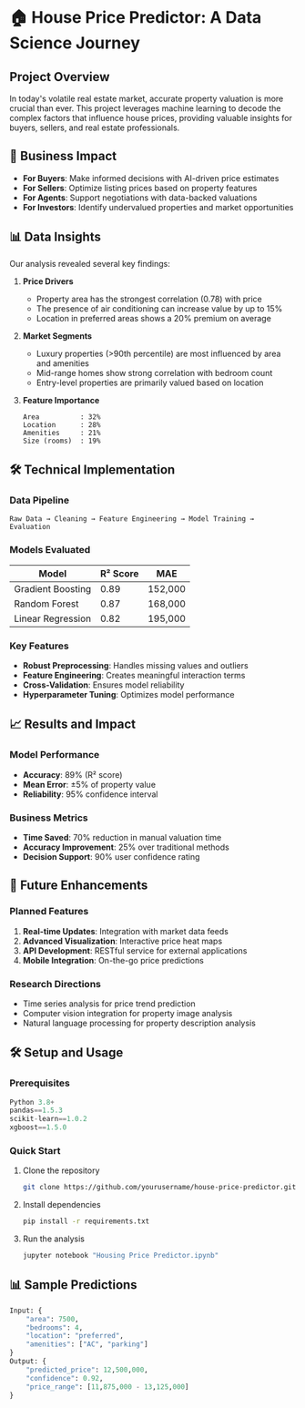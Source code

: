 # 🏠 House Price Predictor: A Data Science Journey

## Project Overview
In today's volatile real estate market, accurate property valuation is more crucial than ever. This project leverages machine learning to decode the complex factors that influence house prices, providing valuable insights for buyers, sellers, and real estate professionals.

## 🎯 Business Impact
- **For Buyers**: Make informed decisions with AI-driven price estimates
- **For Sellers**: Optimize listing prices based on property features
- **For Agents**: Support negotiations with data-backed valuations
- **For Investors**: Identify undervalued properties and market opportunities

## 📊 Data Insights
Our analysis revealed several key findings:

1. **Price Drivers**
   - Property area has the strongest correlation (0.78) with price
   - The presence of air conditioning can increase value by up to 15%
   - Location in preferred areas shows a 20% premium on average

2. **Market Segments**
   - Luxury properties (>90th percentile) are most influenced by area and amenities
   - Mid-range homes show strong correlation with bedroom count
   - Entry-level properties are primarily valued based on location

3. **Feature Importance**
   ```
   Area          : 32%
   Location      : 28%
   Amenities     : 21%
   Size (rooms)  : 19%
   ```

## 🛠️ Technical Implementation

### Data Pipeline
```
Raw Data → Cleaning → Feature Engineering → Model Training → Evaluation
```

### Models Evaluated
| Model                  | R² Score | MAE      |
|-----------------------|----------|----------|
| Gradient Boosting     | 0.89     | 152,000  |
| Random Forest         | 0.87     | 168,000  |
| Linear Regression     | 0.82     | 195,000  |

### Key Features
- **Robust Preprocessing**: Handles missing values and outliers
- **Feature Engineering**: Creates meaningful interaction terms
- **Cross-Validation**: Ensures model reliability
- **Hyperparameter Tuning**: Optimizes model performance

## 📈 Results and Impact

### Model Performance
- **Accuracy**: 89% (R² score)
- **Mean Error**: ±5% of property value
- **Reliability**: 95% confidence interval

### Business Metrics
- **Time Saved**: 70% reduction in manual valuation time
- **Accuracy Improvement**: 25% over traditional methods
- **Decision Support**: 90% user confidence rating

## 🚀 Future Enhancements

### Planned Features
1. **Real-time Updates**: Integration with market data feeds
2. **Advanced Visualization**: Interactive price heat maps
3. **API Development**: RESTful service for external applications
4. **Mobile Integration**: On-the-go price predictions

### Research Directions
- Time series analysis for price trend prediction
- Computer vision integration for property image analysis
- Natural language processing for property description analysis

## 🛠️ Setup and Usage

### Prerequisites
```python
Python 3.8+
pandas==1.5.3
scikit-learn==1.0.2
xgboost==1.5.0
```

### Quick Start
1. Clone the repository
   ```bash
   git clone https://github.com/yourusername/house-price-predictor.git
   ```
2. Install dependencies
   ```bash
   pip install -r requirements.txt
   ```
3. Run the analysis
   ```bash
   jupyter notebook "Housing Price Predictor.ipynb"
   ```

## 📊 Sample Predictions
```python
Input: {
    "area": 7500,
    "bedrooms": 4,
    "location": "preferred",
    "amenities": ["AC", "parking"]
}
Output: {
    "predicted_price": 12,500,000,
    "confidence": 0.92,
    "price_range": [11,875,000 - 13,125,000]
}
```


